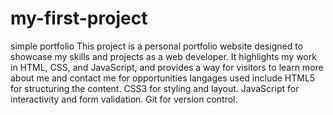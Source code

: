 # my-first-project
simple portfolio
This project is a personal portfolio website designed to showcase my skills and projects as a web developer. It highlights my work in HTML, CSS, and JavaScript, and provides a way for visitors to learn more about me and contact me for opportunities
langages used include HTML5 for structuring the content.
CSS3 for styling and layout.
JavaScript for interactivity and form validation.
Git for version control.
